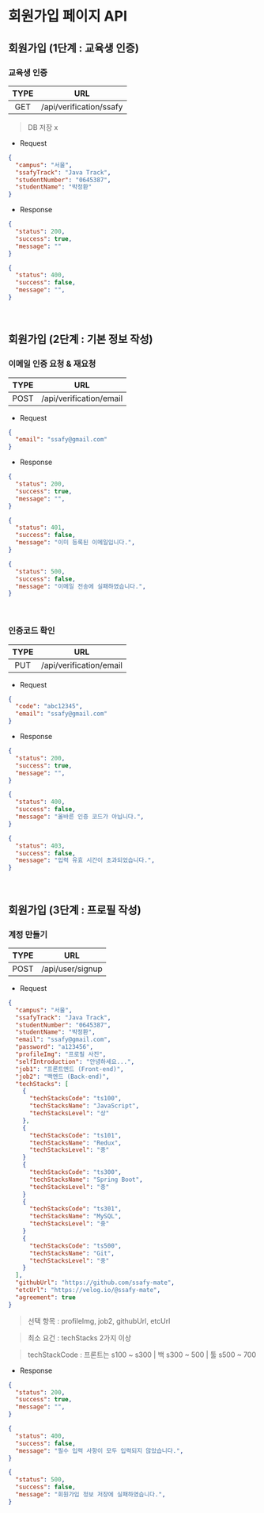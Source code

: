 # 회원가입 페이지 API

## 회원가입 (1단계 : 교육생 인증)

### 교육생 인증

| TYPE |           URL           |
| :--: | :---------------------: |
| GET  | /api/verification/ssafy |

> DB 저장 x

- Request

```json
{
  "campus": "서울",
  "ssafyTrack": "Java Track",
  "studentNumber": "0645387",
  "studentName": "박정환"
}
```

- Response

```json
{
  "status": 200,
  "success": true,
  "message": ""
}

{
  "status": 400,
  "success": false,
  "message": "",
}
```

<br />

## 회원가입 (2단계 : 기본 정보 작성)

### 이메일 인증 요청 & 재요청

| TYPE |           URL           |
| :--: | :---------------------: |
| POST | /api/verification/email |

- Request

```json
{
  "email": "ssafy@gmail.com"
}
```

- Response

```json
{
  "status": 200,
  "success": true,
  "message": "",
}

{
  "status": 401,
  "success": false,
  "message": "이미 등록된 이메일입니다.",
}

{
  "status": 500,
  "success": false,
  "message": "이메일 전송에 실패하였습니다.",
}
```

<br />

### 인증코드 확인

| TYPE |           URL           |
| :--: | :---------------------: |
| PUT  | /api/verification/email |

- Request

```json
{
  "code": "abc12345",
  "email": "ssafy@gmail.com"
}
```

- Response

```json
{
  "status": 200,
  "success": true,
  "message": "",
}

{
  "status": 400,
  "success": false,
  "message": "올바른 인증 코드가 아닙니다.",
}

{
  "status": 403,
  "success": false,
  "message": "입력 유효 시간이 초과되었습니다.",
}
```

<br />

## 회원가입 (3단계 : 프로필 작성)

### 계정 만들기

| TYPE |       URL        |
| :--: | :--------------: |
| POST | /api/user/signup |

- Request

```json
{
  "campus": "서울",
  "ssafyTrack": "Java Track",
  "studentNumber": "0645387",
  "studentName": "박정환",
  "email": "ssafy@gmail.com",
  "password": "a123456",
  "profileImg": "프로필 사진",
  "selfIntroduction": "안녕하세요...",
  "job1": "프론트엔드 (Front-end)",
  "job2": "백엔드 (Back-end)",
  "techStacks": [
    {
      "techStacksCode": "ts100",
      "techStacksName": "JavaScript",
      "techStacksLevel": "상"
    },
    {
      "techStacksCode": "ts101",
      "techStacksName": "Redux",
      "techStacksLevel": "중"
    }
    {
      "techStacksCode": "ts300",
      "techStacksName": "Spring Boot",
      "techStacksLevel": "중"
    }
    {
      "techStacksCode": "ts301",
      "techStacksName": "MySQL",
      "techStacksLevel": "중"
    }
    {
      "techStacksCode": "ts500",
      "techStacksName": "Git",
      "techStacksLevel": "중"
    }
  ],
  "githubUrl": "https://github.com/ssafy-mate",
  "etcUrl": "https://velog.io/@ssafy-mate",
  "agreement": true
}
```

> 선택 항목 : profileImg, job2, githubUrl, etcUrl

> 최소 요건 : techStacks 2가지 이상

> techStackCode : 프론트는 s100 ~ s300 | 백 s300 ~ 500 | 툴 s500 ~ 700

- Response

```json
{
  "status": 200,
  "success": true,
  "message": "",
}

{
  "status": 400,
  "success": false,
  "message": "필수 입력 사항이 모두 입력되지 않았습니다.",
}

{
  "status": 500,
  "success": false,
  "message": "회원가입 정보 저장에 실패하였습니다.",
}
```
